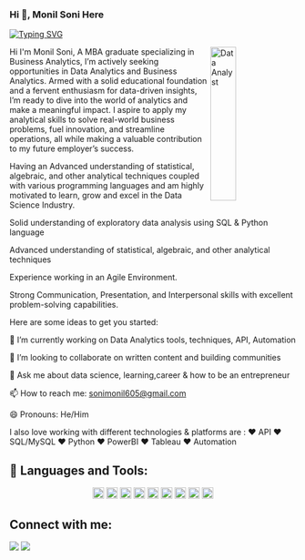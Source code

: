 ### Hi 👋, Monil Soni Here
<p>
<a href="https://git.io/typing-svg"><img src="https://readme-typing-svg.demolab.com?font=Fira+Code&size=24&duration=4000&pause=1000&color=%040475FF&background=FFFFFF00&width=700&height=51&lines=Date+Analyst;Power+BI+Developer;Data+Automation+Specialist" alt="Typing SVG" /></a>
</p>

<img src="https://img.freepik.com/free-vector/site-stats-concept-illustration_114360-1434.jpg?t=st=1736684084~exp=1736687684~hmac=325aa3c87c3a1466151595d9f262748f47ce9cf9c397aa19b21d9d03f4cd2bd5&w=740" alt="Data Analyst" width = "30%" height= "270" align = "right"> 



Hi I'm Monil Soni, A MBA graduate specializing in Business Analytics, I’m actively seeking opportunities in Data Analytics and Business
Analytics. Armed with a solid educational foundation and a fervent enthusiasm for data-driven insights, I’m ready to
dive into the world of analytics and make a meaningful impact. I aspire to apply my analytical skills to solve real-world
business problems, fuel innovation, and streamline operations, all while making a valuable contribution to my future
employer’s success.



Having an Advanced understanding of statistical, algebraic, and other analytical techniques coupled with various programming languages and am highly motivated to learn, grow and excel in the Data Science Industry.

Solid understanding of exploratory data analysis using SQL & Python language

Advanced understanding of statistical, algebraic, and other analytical techniques

Experience working in an Agile Environment. 

Strong Communication, Presentation, and Interpersonal skills with excellent problem-solving capabilities.

Here are some ideas to get you started:


🌱 I’m currently working on Data Analytics tools, techniques, API, Automation

👯 I’m looking to collaborate on written content and building communities

💬 Ask me about data science, learning,career & how to be an entrepreneur 

📫 How to reach me: sonimonil605@gmail.com

😄 Pronouns: He/Him

I also love working with different technologies & platforms are :
❤️ API
❤️ SQL/MySQL
❤️ Python
❤️ PowerBI
❤️ Tableau
❤️ Automation

## 🚀 Languages and Tools:

<p align="center">
<img src="https://img.shields.io/badge/PowerBI-F2C811?style=plastic&logo=Power%20BI&logoColor=black" height=20>
<img src="https://img.shields.io/badge/MySQL-000000?style=plastic&logo=mysql&logoColor=white" height=20>
<img src="https://img.shields.io/badge/Python-3776AB?style=plastic&logo=python&logoColor=white" height=20>
<img src="https://img.shields.io/badge/Tableau-white?style=plastic&logo=Tableau&logoColor=blue" height=20>
<img src="https://img.shields.io/badge/Javascript-F7DF1E?style=plastic&logo=JavaScript&logoColor=black" height=20>
<img src="https://img.shields.io/badge/GitHub-%23121011?style=plastic&logo=github&logoColor=white" height=20>
<img src="https://img.shields.io/badge/LaTeX-47A248?style=plastic&logo=latex&logoColor=white" height=20>
<img src="https://img.shields.io/badge/Automation-FF6F00?style=plastic&logo=processwire&logoColor=white" height=20>
<img src="https://img.shields.io/badge/Excel-217346?style=plastic&logo=microsoft-excel&logoColor=white" height=20>
</p>

## Connect with me:
<p align="left">
  <a href="https://www.linkedin.com/in/monil-soni-69a643159/"><img src="https://img.icons8.com/fluent/48/000000/linkedin.png"/></a>
  <a href="https://www.instagram.com/monilsoni01/"><img src="https://img.icons8.com/fluent/48/000000/instagram-new.png"/></a>
</p>





<!--
**sonimonil/sonimonil** is a ✨ _special_ ✨ repository because its `README.md` (this file) appears on your GitHub profile.

Here are some ideas to get you started:

- 🔭 I’m currently working on ...
- 🌱 I’m currently learning ...
- 👯 I’m looking to collaborate on ...
- 🤔 I’m looking for help with ...
- 💬 Ask me about ...
- 📫 How to reach me: ...
- 😄 Pronouns: ...
- ⚡ Fun fact: ...
-->
